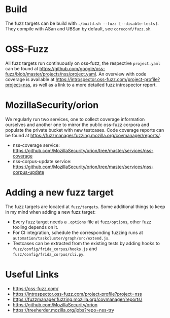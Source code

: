 # Build
The fuzz targets can be build with `./build.sh --fuzz [--disable-tests]`. They compile with ASan and UBSan by default, see `coreconf/fuzz.sh`.

# OSS-Fuzz
All fuzz targets run continuously on oss-fuzz, the respective `project.yaml` can be found at https://github.com/google/oss-fuzz/blob/master/projects/nss/project.yaml. An overview with code coverage is available at https://introspector.oss-fuzz.com/project-profile?project=nss, as well as a link to a more detailed fuzz introspector report.

# MozillaSecurity/orion
We regularly run two services, one to collect coverage information ourselves and another one to mirror the public oss-fuzz corpora and populate the private bucket with new testcases. Code coverage reports can be found at https://fuzzmanager.fuzzing.mozilla.org/covmanager/reports/.

- nss-coverage service: https://github.com/MozillaSecurity/orion/tree/master/services/nss-coverage
- nss-corpus-update service: https://github.com/MozillaSecurity/orion/tree/master/services/nss-corpus-update

# Adding a new fuzz target
The fuzz targets are located at `fuzz/targets`. Some additional things to keep in my mind when adding a new fuzz target:
- Every fuzz target needs a `.options` file at `fuzz/options`, other fuzz tooling depends on it.
- For CI integration, schedule the corresponding fuzzing runs at `automation/taskcluster/graph/src/extend.js`.
- Testcases can be extracted from the existing tests by adding hooks to `fuzz/config/frida_corpus/hooks.js` and `fuzz/config/frida_corpus/cli.py`.

# Useful Links
- https://oss-fuzz.com/
- https://introspector.oss-fuzz.com/project-profile?project=nss
- https://fuzzmanager.fuzzing.mozilla.org/covmanager/reports/
- https://github.com/MozillaSecurity/orion
- https://treeherder.mozilla.org/jobs?repo=nss-try
